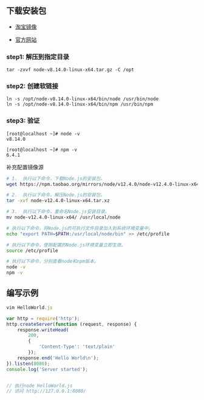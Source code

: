 ## 下载安装包

- [淘宝镜像](https://npm.taobao.org/mirrors/node/)

- [官方网站](https://nodejs.org/zh-cn/download/releases/)



### step1: 解压到指定目录
```
tar -zxvf node-v8.14.0-linux-x64.tar.gz -C /opt
```

### step2: 创建软链接
```
ln -s /opt/node-v8.14.0-linux-x64/bin/node /usr/bin/node
ln -s /opt/node-v8.14.0-linux-x64/bin/npm /usr/bin/npm
```

### step3: 验证
```
[root@localhost ~]# node -v
v8.14.0

[root@localhost ~]# npm -v
6.4.1
```

补充配置镜像源





```bash
# 1.  执行以下命令，下载Node.js的安装包。
wget https://npm.taobao.org/mirrors/node/v12.4.0/node-v12.4.0-linux-x64.tar.xz

# 2.  执行以下命令，解压Node.js的安装包。
tar -xvf node-v12.4.0-linux-x64.tar.xz

# 3.  执行以下命令，重命名Node.js安装目录。
mv node-v12.4.0-linux-x64/ /usr/local/node

# 执行以下命令，将Node.js的可执行文件目录加入到系统环境变量中。
echo "export PATH=$PATH:/usr/local/node/bin" >> /etc/profile

# 执行以下命令，使刚配置的Node.js环境变量立即生效。
source /etc/profile

# 执行以下命令，分别查看node和npm版本。
node -v
npm -v
```



## 编写示例

```javascript
vim HelloWorld.js

var http = require('http');
http.createServer(function (request, response) {
    response.writeHead(
        200,
        {
            'Content-Type': 'text/plain'
        });
    response.end('Hello World\n');
}).listen(8080);
console.log('Server started');


// 执行node HelloWorld.js
// 访问 http://127.0.0.1:8080/
```

